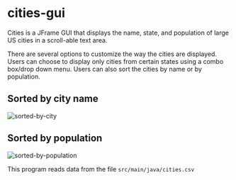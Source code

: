 # cities-gui
Cities is a JFrame GUI that displays the name, state, and population of  large US cities in a scroll-able text area. 

There are several options to  customize the way the cities are displayed. 
Users can choose to display only cities from certain states using a combo box/drop down menu. 
Users can also sort the cities by name or by population.


## Sorted by city name
![sorted-by-city](https://user-images.githubusercontent.com/78334282/137540058-09daa105-654b-42f2-9b51-1076eb15eddd.png)

## Sorted by population
![sorted-by-population](https://user-images.githubusercontent.com/78334282/137540062-840be654-4a10-4eff-952e-461cbcc01423.png)

This program reads data from the file ```src/main/java/cities.csv```
